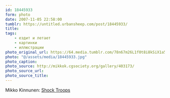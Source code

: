 ```yaml
---
id: 18445933
form: photo
date: 2007-11-05 22:58:00
tumblr: https://untitled.urbansheep.com/post/18445933/
title:
tags:
    - ездит и летает
    - картинки
    - иллюстрации
photo_original_url: https://64.media.tumblr.com/78n67m26L1f0t8i8kSiX1a5W_1280.jpg
photo: "@/assets/media/18445933.jpg"
photo_caption:
photo_source: http://mikkok.cgsociety.org/gallery/403173/
photo_source_url:
photo_source_title:
---
```


<p>Mikko Kinnunen: <a href="http://mikkok.cgsociety.org/gallery/403173/">Shock Troops</a></p>
